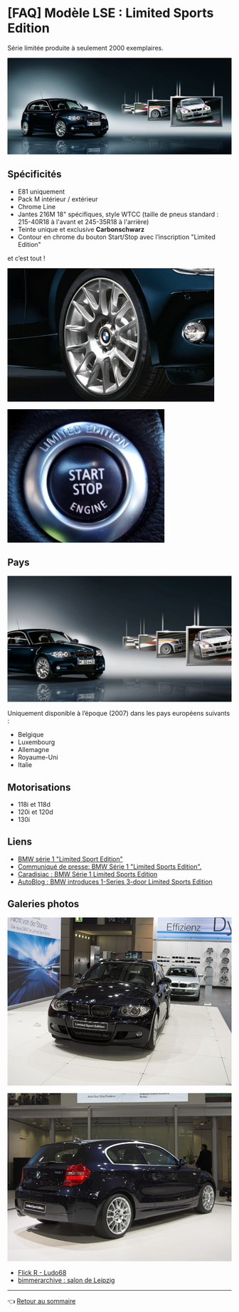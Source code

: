 # [FAQ] Modèle LSE : Limited Sports Edition

Série limitée produite à seulement 2000 exemplaires.

![banner](../images/LSE/banner_lse.jpg)

## Spécificités

- E81 uniquement
- Pack M intérieur / extérieur
- Chrome Line
- Jantes 216M 18" spécifiques, style WTCC (taille de pneus standard : 215-40R18 à l'avant et 245-35R18 à l'arrière)
- Teinte unique et exclusive **Carbonschwarz**
- Contour en chrome du  bouton Start/Stop avec l’inscription "Limited Edition"

et c’est tout !

![jante bbs](../images/LSE/jante_lse.jpg)

![bouton start engine](../images/LSE/bouton_lse.jpg)

## Pays

![lse](../images/LSE/lse_official.jpg)

Uniquement disponible à l’époque (2007) dans les pays européens suivants :

- Belgique
- Luxembourg
- Allemagne
- Royaume-Uni
- Italie

## Motorisations

- 118i et 118d
- 120i et 120d
- 130i

## Liens

- [BMW série 1 "Limited Sport Edition"](http://www.auto-pub.net/ASL/page_BMW_serie1_Ltd_Sport_Ed_D.htm)
- [Communiqué de presse: BMW Série 1 "Limited Sports Edition".](https://www.press.bmwgroup.com/belux/article/detail/T0028228FR/communiqu%C3%A9-de-presse:-bmw-s%C3%A9rie-1-limited-sports-edition?language=fr)
- [Caradisiac : BMW Série 1 Limited Sports Edition](https://www.caradisiac.com/BMW-Serie-1-Limited-Sports-Edition-comme-son-nom-l-indique-14701.htm)
- [AutoBlog : BMW introduces 1-Series 3-door Limited Sports Edition](https://www.autoblog.com/2007/01/25/bmw-introduces-1-series-3-door-limited-sports-edition/)

## Galeries photos

![lse front](../images/LSE/lse_front.jpg)

![lke back](../images/LSE/lse_back.jpg)

- [Flick R - Ludo68 ](https://www.flickr.com/photos/ludo68/with/48158866052/)
- [bimmerarchive : salon de Leipzig](https://www.bimmerarchive.org/photo/gallery-61-automobil-international-ami-leipzig-2007.html)

---
:point_left: [Retour au sommaire](../README.md#sommaire)
